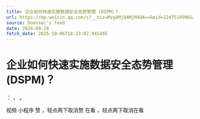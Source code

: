 ```yaml
---
title: 企业如何快速实施数据安全态势管理 (DSPM)？
url: https://mp.weixin.qq.com/s?__biz=Mzg4MjQ4MjM4OA==&mid=2247519906&idx=1&sn=139641c8a4cb14b3e4ba80ff7e66b77c
source: Doonsec's feed
date: 2024-09-28
fetch_date: 2025-10-06T18:23:02.945495
---
```


# 企业如何快速实施数据安全态势管理 (DSPM)？

：
，
。

视频
小程序
赞
，轻点两下取消赞
在看
，轻点两下取消在看